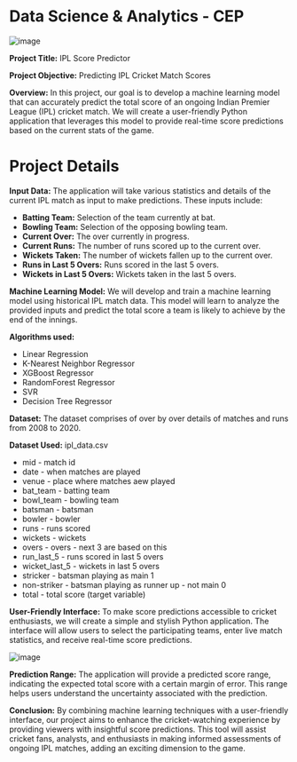 # Data Science & Analytics - CEP

![image](https://github.com/MusadiqBhutto/IPL-Score-Predictor/assets/88616911/445c62af-aad4-45a7-83af-08865a3e3969)


**Project Title:** IPL Score Predictor

**Project Objective:** Predicting IPL Cricket Match Scores

**Overview:** In this project, our goal is to develop a machine learning model that can accurately predict the total score of an ongoing Indian Premier League (IPL) cricket match. We will create a user-friendly Python application that leverages this model to provide real-time score predictions based on the current stats of the game.

# Project Details

**Input Data:** The application will take various statistics and details of the current IPL match as input to make predictions. These inputs include:
  - **Batting Team:** Selection of the team currently at bat.
  - **Bowling Team:** Selection of the opposing bowling team.
  - **Current Over:** The over currently in progress.
  - **Current Runs:** The number of runs scored up to the current over.
  - **Wickets Taken:** The number of wickets fallen up to the current over.
  - **Runs in Last 5 Overs:** Runs scored in the last 5 overs.
  - **Wickets in Last 5 Overs:** Wickets taken in the last 5 overs.

**Machine Learning Model:** We will develop and train a machine learning model using historical IPL match data. This model will learn to analyze the provided inputs and predict the total score a team is likely to achieve by the end of the innings.

**Algorithms used:**
  - Linear Regression
  - K-Nearest Neighbor Regressor
  - XGBoost Regressor
  - RandomForest Regressor
  - SVR
  - Decision Tree Regressor

**Dataset:** The dataset comprises of over by over details of matches and runs from 2008 to 2020.

**Dataset Used:** ipl_data.csv

  - mid - match id
  - date - when matches are played
  - venue - place where matches aew played
  - bat_team - batting team
  - bowl_team - bowling team
  - batsman - batsman
  - bowler - bowler
  - runs - runs scored
  - wickets - wickets
  - overs - overs - next 3 are based on this
  - run_last_5 - runs scored in last 5 overs
  - wicket_last_5 - wickets in last 5 overs
  - stricker - batsman playing as main 1
  - non-striker - batsman playing as runner up - not main 0
  - total - total score (target variable)

**User-Friendly Interface:** To make score predictions accessible to cricket enthusiasts, we will create a simple and stylish Python application. The interface will allow users to select the participating teams, enter live match statistics, and receive real-time score predictions.

![image](https://github.com/MusadiqBhutto/IPL-Score-Predictor/assets/88616911/c4e91109-dea7-4c23-8806-22ebb89747c6)



**Prediction Range:** The application will provide a predicted score range, indicating the expected total score with a certain margin of error. This range helps users understand the uncertainty associated with the prediction.

**Conclusion:** By combining machine learning techniques with a user-friendly interface, our project aims to enhance the cricket-watching experience by providing viewers with insightful score predictions. This tool will assist cricket fans, analysts, and enthusiasts in making informed assessments of ongoing IPL matches, adding an exciting dimension to the game.




